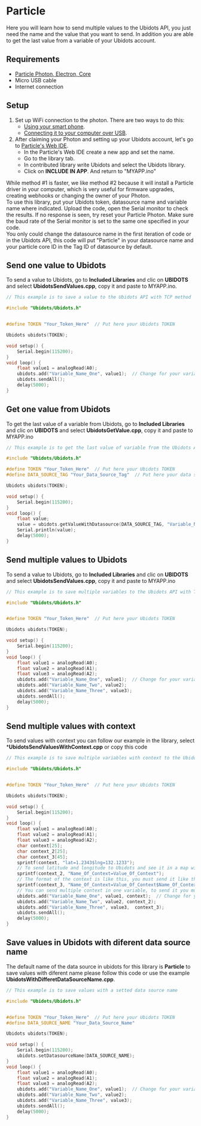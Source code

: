 # Particle

Here you will learn how to send multiple values to the Ubidots API, you just need the name and the value that you want to send. In addition you are able to get the last value from a variable of your Ubidots account.

## Requirements

* [Particle Photon, Electron, Core](https://store.particle.io/)
* Micro USB cable
* Internet connection

## Setup

1. Set up WiFi connection to the photon. There are two ways to do this:
    * [Using your smart phone](https://docs.particle.io/guide/getting-started/start/core/).
    * [Connecting it to your computer over USB](https://docs.particle.io/guide/getting-started/connect/core/).
2. After claiming your Photon and setting up your Ubidots account, let's go to [Particle's Web IDE](https://build.particle.io/build).
    * In the Particle's Web IDE create a new app and set the name.
    * Go to the library tab.
    * In contributed library write Ubidots and select the Ubidots library.
    * Click on **INCLUDE IN APP**. And return to "MYAPP.ino"

<aside class="notice">
    While method #1 is faster, we like method #2 because it will install a Particle driver in your computer, which is very useful for firmware upgrades, creating webhooks or changing the owner of your Photon.
</aside>
<aside class="notice">
To use this library, put your Ubidots token, datasource name and variable name where indicated.
Upload the code, open the Serial monitor to check the results. If no response is seen, try reset your Particle Photon. Make sure the baud rate of the Serial monitor is set to the same one specified in your code.
</aside>

<aside class="warning">
You only could change the datasource name in the first iteration of code or in the Ubidots API, this code will put "Particle" in your datasource name and your particle core ID in the Tag ID of datasource by default.
</aside>


## Send one value to Ubidots

To send a value to Ubidots, go to **Included Libraries** and clic on **UBIDOTS** and select **UbidotsSendValues.cpp**, copy it and paste to MYAPP.ino.

```c++
// This example is to save a value to the Ubidots API with TCP method

#include "Ubidots/Ubidots.h"


#define TOKEN "Your_Token_Here"  // Put here your Ubidots TOKEN

Ubidots ubidots(TOKEN);

void setup() {
    Serial.begin(115200);
}
void loop() {
    float value1 = analogRead(A0);
    ubidots.add("Variable_Name_One", value1);  // Change for your variable name
    ubidots.sendAll();
    delay(5000);
}
```


## Get one value from Ubidots

To get the last value of a variable from Ubidots,  go to **Included Libraries** and clic on **UBIDOTS** and select **UbidotsGetValue.cpp**, copy it and paste to MYAPP.ino

```c++
// This example is to get the last value of variable from the Ubidots API

#include "Ubidots/Ubidots.h"

#define TOKEN "Your_Token_Here"  // Put here your Ubidots TOKEN
#define DATA_SOURCE_TAG "Your_Data_Source_Tag"  // Put here your data source name

Ubidots ubidots(TOKEN);

void setup() {
    Serial.begin(115200);
}
void loop() {
    float value;
    value = ubidots.getValueWithDatasource(DATA_SOURCE_TAG, "Variable_Name");
    Serial.println(value);
    delay(5000);
}
```

## Send multiple values to Ubidots 

To send a value to Ubidots, go to **Included Libraries** and clic on **UBIDOTS** and select **UbidotsSendValues.cpp**, copy it and paste to MYAPP.ino

```c++
// This example is to save multiple variables to the Ubidots API with TCP method

#include "Ubidots/Ubidots.h"


#define TOKEN "Your_Token_Here"  // Put here your Ubidots TOKEN

Ubidots ubidots(TOKEN);

void setup() {
    Serial.begin(115200);
}
void loop() {
    float value1 = analogRead(A0);
    float value2 = analogRead(A1);
    float value3 = analogRead(A2);
    ubidots.add("Variable_Name_One", value1);  // Change for your variable name
    ubidots.add("Variable_Name_Two", value2);
    ubidots.add("Variable_Name_Three", value3);
    ubidots.sendAll();
    delay(5000);
}
```

## Send multiple values with context

To send values with context you can follow our example in the library, select ***UbidotsSendValuesWithContext.cpp** or copy this code

```cpp
// This example is to save multiple variables with context to the Ubidots API with TCP method

#include "Ubidots/Ubidots.h"


#define TOKEN "Your_Token_Here"  // Put here your Ubidots TOKEN

Ubidots ubidots(TOKEN);

void setup() {
    Serial.begin(115200);
}
void loop() {
    float value1 = analogRead(A0);
    float value2 = analogRead(A1);
    float value3 = analogRead(A2);
    char context[25];
    char context_2[25];
    char context_3[45];
    sprintf(context, "lat=1.2343$lng=132.1233");
    // To send latitude and longitude to Ubidots and see it in a map widget
    sprintf(context_2, "Name_Of_Context=Value_Of_Context");
    // The format of the context is like this, you must send it like this example
    sprintf(context_3, "Name_Of_Context=Value_Of_Context$Name_Of_Context_2=Value_Of_Context_2$Name_Of_Context_3=Value_Of_Context_3");
    // You can send multiple context in one variable, to send it you must add a "$" symbol between every context
    ubidots.add("Variable_Name_One", value1, context);  // Change for your variable name
    ubidots.add("Variable_Name_Two", value2, context_2);
    ubidots.add("Variable_Name_Three", value3,  context_3);
    ubidots.sendAll();
    delay(5000);
}
```


## Save values in Ubidots with diferent data source name

The default name of the data source in ubidots for this library is **Particle** to save values with diferent name please follow this code or use the example **UbidotsWithDifferetDataSourceName.cpp**.

```cpp
// This example is to save values with a setted data source name

#include "Ubidots/Ubidots.h"


#define TOKEN "Your_Token_Here"  // Put here your Ubidots TOKEN
#define DATA_SOURCE_NAME "Your_Data_Source_Name"

Ubidots ubidots(TOKEN);

void setup() {  
    Serial.begin(115200);
    ubidots.setDatasourceName(DATA_SOURCE_NAME);
}
void loop() {
    float value1 = analogRead(A0);
    float value2 = analogRead(A1);
    float value3 = analogRead(A2);
    ubidots.add("Variable_Name_One", value1);  // Change for your variable name
    ubidots.add("Variable_Name_Two", value2);
    ubidots.add("Variable_Name_Three", value3);
    ubidots.sendAll();
    delay(5000);
}
```